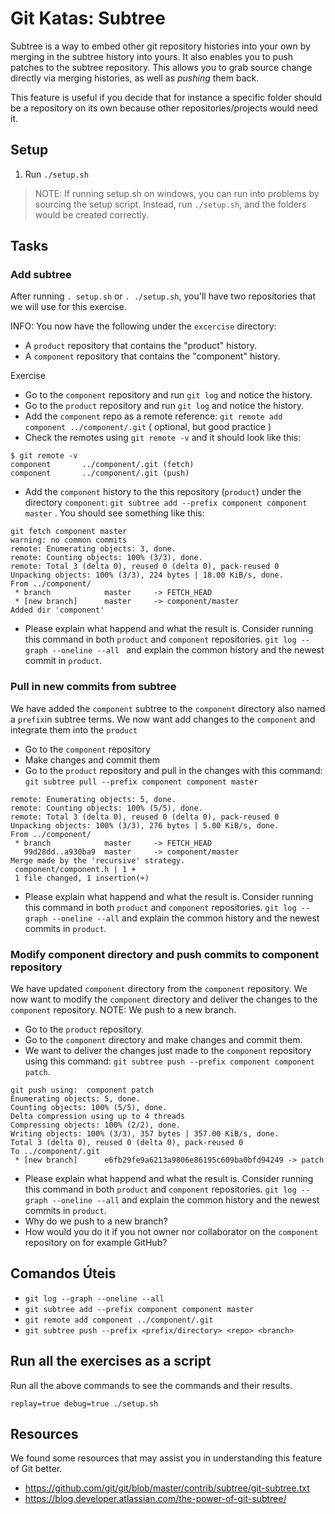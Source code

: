 # Git Katas: Subtree

Subtree is a way to embed other git repository histories into your own by merging in the subtree history into yours. It also enables you to push patches to the subtree repository. This allows you to grab source change directly via merging histories, as well as _pushing_ them back.

This feature is useful if you decide that for instance a specific folder should be a repository on its own because other repositories/projects would need it.

## Setup

1. Run `./setup.sh`

> NOTE: If running setup.sh on windows, you can run into problems by sourcing the setup script. Instead, run `./setup.sh`, and the folders would be created correctly.

## Tasks

###  Add subtree

After running `. setup.sh` or `. ./setup.sh`, you'll have two repositories that we will use for this exercise.

INFO: You now have the following under the `excercise` directory:
* A `product` repository that contains the "product" history.
* A `component` repository that contains the "component" history.

Exercise
* Go to the `component` repository and run `git log` and notice the history.
* Go to the `product` repository and run `git log` and notice the history.
* Add the `component` repo as a remote reference: `git remote add component ../component/.git` ( optional, but good practice )
* Check the remotes using `git remote -v` and it should look like this:

```
$ git remote -v
component       ../component/.git (fetch)
component       ../component/.git (push)
```
* Add the `component` history to the this repository (`product`) under the directory `component`: `git subtree add --prefix component component master` . You should see something like this:
```
git fetch component master
warning: no common commits
remote: Enumerating objects: 3, done.
remote: Counting objects: 100% (3/3), done.
remote: Total 3 (delta 0), reused 0 (delta 0), pack-reused 0
Unpacking objects: 100% (3/3), 224 bytes | 18.00 KiB/s, done.
From ../component/
 * branch            master     -> FETCH_HEAD
 * [new branch]      master     -> component/master
Added dir 'component'
```
* Please explain what happend and what the result is. Consider running this command in both `product` and `component` repositories. `git log --graph --oneline --all
` and explain the common history and the newest commit in `product`.

### Pull in new commits from subtree
We have added the `component` subtree to the `component` directory also named a `prefix`in subtree terms. We now want add changes to the `component` and integrate them into the `product`

* Go to the `component` repository
* Make changes and commit them
* Go to the `product` repository and pull in the changes with this command: `git subtree pull --prefix component component master`
```
remote: Enumerating objects: 5, done.
remote: Counting objects: 100% (5/5), done.
remote: Total 3 (delta 0), reused 0 (delta 0), pack-reused 0
Unpacking objects: 100% (3/3), 276 bytes | 5.00 KiB/s, done.
From ../component/
 * branch            master     -> FETCH_HEAD
   99d28dd..a930ba9  master     -> component/master
Merge made by the 'recursive' strategy.
 component/component.h | 1 +
 1 file changed, 1 insertion(+)
```
* Please explain what happend and what the result is. Consider running this command in both `product` and `component` repositories.
  `git log --graph --oneline --all` and explain the common history and the newest commits in `product`.

### Modify component directory and push commits to component repository
We have updated `component` directory from the `component` repository. We now want to modify the `component` directory and deliver the changes to the `component` repository. NOTE: We push to a new branch.

* Go to the `product` repository.
* Go to the `component` directory and make changes and commit them.
* We want to deliver the changes just made to the `component` repository using this command: `git subtree push --prefix component component patch`.
```
git push using:  component patch
Enumerating objects: 5, done.
Counting objects: 100% (5/5), done.
Delta compression using up to 4 threads
Compressing objects: 100% (2/2), done.
Writing objects: 100% (3/3), 357 bytes | 357.00 KiB/s, done.
Total 3 (delta 0), reused 0 (delta 0), pack-reused 0
To ../component/.git
 * [new branch]      e6fb29fe9a6213a9806e86195c609ba0bfd94249 -> patch
```

* Please explain what happend and what the result is. Consider running this command in both `product` and `component` repositories.
  `git log --graph --oneline --all` and explain the common history and the newest commits in `product`.
* Why do we push to a new branch?
* How would you do it if you not owner nor collaborator on the `component` repository on for example GitHub?

## Comandos Úteis

* `git log --graph --oneline --all`
* `git subtree add --prefix component component master`
* `git remote add component ../component/.git`
* `git subtree push --prefix <prefix/directory> <repo> <branch>`

## Run all the exercises as a script

Run all the above commands to see the commands and their results.
```
replay=true debug=true ./setup.sh
```

## Resources

We found some resources that may assist you in understanding this feature of Git better.

* https://github.com/git/git/blob/master/contrib/subtree/git-subtree.txt
* https://blog.developer.atlassian.com/the-power-of-git-subtree/
